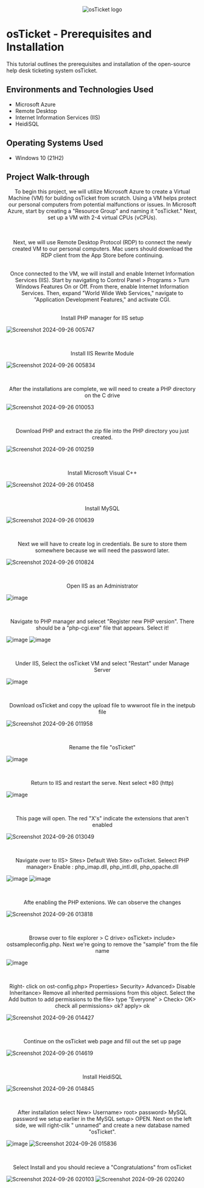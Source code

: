 <p align="center">
<img src="https://i.imgur.com/Clzj7Xs.png" alt="osTicket logo"/>
</p>

<h1>osTicket - Prerequisites and Installation</h1>
This tutorial outlines the prerequisites and installation of the open-source help desk ticketing system osTicket.<br />


<h2>Environments and Technologies Used</h2>

- Microsoft Azure 
- Remote Desktop
- Internet Information Services (IIS)
- HeidiSQL

<h2>Operating Systems Used </h2>

- Windows 10</b> (21H2)

<h2>Project Walk-through</h2>

<p align="center">
To begin this project, we will utilize Microsoft Azure to create a Virtual Machine (VM) for building osTicket from scratch. Using a VM helps protect our personal computers from potential malfunctions or issues. In Microsoft Azure, start by creating a "Resource Group" and naming it "osTicket." Next, set up a VM with 2-4 virtual CPUs (vCPUs).
<br/>
<br/>
<img src="https://i.ibb.co/C9Mjwwp/1.jpg" alt=""/>

<br/>
<br/>


<p align="center">
Next, we will use Remote Desktop Protocol (RDP) to connect the newly created VM to our personal computers. Mac users should download the RDP client from the App Store before continuing.<br/>
<br/>

<img src="https://i.ibb.co/TqKgsPk/2.jpg" alt=""/>

<br/>

<p align="center"> 
Once connected to the VM, we will install and enable Internet Information Services (IIS). Start by navigating to Control Panel > Programs > Turn Windows Features On or Off. From there, enable Internet Information Services. Then, expand "World Wide Web Services," navigate to "Application Development Features," and activate CGI.
<br/>
<br/>
<img src="https://i.ibb.co/jGXHwjF/3.jpg" alt=""/>


<br/>

<p align="center"> 
Install PHP manager for IIS setup 
<br/>

![Screenshot 2024-09-26 005747](https://github.com/user-attachments/assets/ce927ca7-6eaf-4ea9-97ff-052664a5b0c6)

<br/>

<p align="center">
Install IIS Rewrite Module
<br/>

![Screenshot 2024-09-26 005834](https://github.com/user-attachments/assets/4b261216-fd0c-49f8-bc05-18c3e526934f)

<br/>

<p align="center">
After the installations are complete, we will need to create a PHP directory on the C drive
<br/>

![Screenshot 2024-09-26 010053](https://github.com/user-attachments/assets/dd313999-6911-4807-a196-592d1c6ddfcc)

<br/>

<p align="center">
Download PHP and extract the zip file into the PHP directory you just created.
<br/>

![Screenshot 2024-09-26 010259](https://github.com/user-attachments/assets/f8dcdf73-c9cd-4819-a9d9-b5c09494399f)

<br/>

<p align="center">
Install Microsoft Visual C++
<br/>

![Screenshot 2024-09-26 010458](https://github.com/user-attachments/assets/1323af5f-e106-41e0-997d-a2544739de75)

<br/>

<p align="center">
Install MySQL
<br/>

![Screenshot 2024-09-26 010639](https://github.com/user-attachments/assets/a08c80d2-4053-46f5-a080-6257e87edc08)

<br/>

<p align="center">
Next we will have to create log in credentials. Be sure to store them somewhere because we will need the password later. 
<br/>

![Screenshot 2024-09-26 010824](https://github.com/user-attachments/assets/19f51d9d-2b20-4efe-961f-a3b5ff912f3c)

<br/>

<p align="center">
Open IIS as an Administrator 
<br/>

![image](https://github.com/user-attachments/assets/efd7af45-3c05-494f-af82-98b472bba129)

<br/>

<p align="center">
Navigate to PHP manager and selecet "Register new PHP version". There should be a "php-cgi.exe" file that appears. Select it!
<br/>

![image](https://github.com/user-attachments/assets/ee50cd90-89c6-40ce-84af-1bc337df06b8)
![image](https://github.com/user-attachments/assets/074f53a0-7f60-43bf-8dd0-c70aa5d74822)

<br/>

<p align="center">
 Under IIS, Select the osTicket VM and select "Restart" under Manage Server
<br/>

![image](https://github.com/user-attachments/assets/c0902483-0b3b-4f8a-9049-3d66a1691f9e)

<br/>

<p align="center">
Download osTicket and copy the upload file to wwwroot file in the inetpub file
<br/>

![Screenshot 2024-09-26 011958](https://github.com/user-attachments/assets/f9feb4f2-4317-4219-87ed-3b06aee7ce46)

<br/>

<p align="center">
Rename the file "osTicket"
<br/>

![image](https://github.com/user-attachments/assets/0bb767f9-84ea-4a36-b8a9-0c2b68793298)

<br/>

<p align="center">
Return to IIS and restart the serve. Next select *80 (http) 
<br/>

![image](https://github.com/user-attachments/assets/205c2ef6-f94b-4d3e-8b34-ce95539a08f4)

<br/>

<p align="center">
This page will open. The red "X's" indicate the extensions that aren't enabled 
<br/>

![Screenshot 2024-09-26 013049](https://github.com/user-attachments/assets/8f0ccf2e-aca3-4766-9f11-52fae724d724)

<br/>

<p align="center">
Navigate over to IIS> Sites> Default Web Site> osTicket. Seleect PHP manager> Enable : php_imap.dll, php_intl.dll, php_opache.dll
<br/>

![image](https://github.com/user-attachments/assets/2952e9f2-055a-4207-b1a7-3e9506f99c7f)
![image](https://github.com/user-attachments/assets/300e0670-3d41-430e-8554-8e3bba62fcc3)

<br/>

<p align="center">
Afte enabling the PHP extenions. We can observe the changes 
<br/>

![Screenshot 2024-09-26 013818](https://github.com/user-attachments/assets/da0a12f9-1c65-45ce-8c58-bfc720df4983)

<br/>

<p align="center">
Browse over to file explorer > C drive> osTicket> include> ostsampleconfig.php. Next we're going to remove the "sample" from the file name
<br/>

![image](https://github.com/user-attachments/assets/09d8a0db-0dc3-4176-bb08-3da861dc30c5)

<br/> 

<p align="center">
Right- click on ost-config.php> Properties> Security> Advanced> Disable Inheritance> Remove all inherited permissions from this object. Select the Add button to add permissions to the file> type "Everyone" > Check> OK> check all permissions> ok? apply> ok
<br/>

![Screenshot 2024-09-26 014427](https://github.com/user-attachments/assets/d659e04a-8f75-445a-94ba-8ddcce07f08e)

<br/>

<p align="center">
Continue on the osTicket web page and fill out the set up page
<br/>

![Screenshot 2024-09-26 014619](https://github.com/user-attachments/assets/8477c6d0-1f99-4078-8a7f-46ad8cdd7464)

<br/>

<p align="center"> 
Install HeidiSQL
<br/>

![Screenshot 2024-09-26 014845](https://github.com/user-attachments/assets/ca330376-a685-42c6-96c5-a3cb88106bf0)

<br/>

<p align="center"> 
After installation select New> Username> root> password> MySQL password we setup earlier in the MySQL setup> OPEN. Next on the left side, we will right-clik " unnamed" and create a new database named "osTicket". 
<br/>
  
![image](https://github.com/user-attachments/assets/dca9c043-e43a-4420-bd56-56162a5f895c)
![Screenshot 2024-09-26 015836](https://github.com/user-attachments/assets/1b151c48-2c59-49ee-a61e-3fc11b46bd4a)

<br/>

<p align="center">
Select Install and you should recieve a "Congratulations" from osTicket
<br/>

![Screenshot 2024-09-26 020103](https://github.com/user-attachments/assets/5a45773f-6dec-487f-907f-b23901c8db1b)
![Screenshot 2024-09-26 020240](https://github.com/user-attachments/assets/ad08dafe-fe27-4758-bea5-6d26168610d5)




